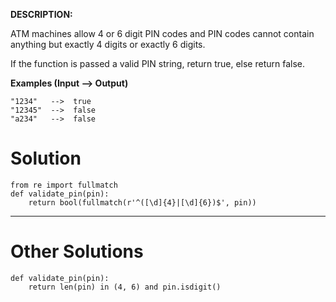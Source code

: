 **DESCRIPTION:** 

ATM machines allow 4 or 6 digit PIN codes and PIN codes cannot contain anything but exactly 4 digits or exactly 6 digits.

If the function is passed a valid PIN string, return true, else return false.

**Examples (Input --> Output)**
```
"1234"   -->  true
"12345"  -->  false
"a234"   -->  false
```

# Solution

```
from re import fullmatch
def validate_pin(pin):
    return bool(fullmatch(r'^([\d]{4}|[\d]{6})$', pin))
```
___
# Other Solutions

```
def validate_pin(pin):
    return len(pin) in (4, 6) and pin.isdigit()
```
